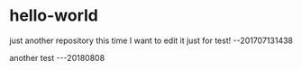 # hello-world
just another repository
this time I want to edit it just for test!  --201707131438

another  test   ---20180808
